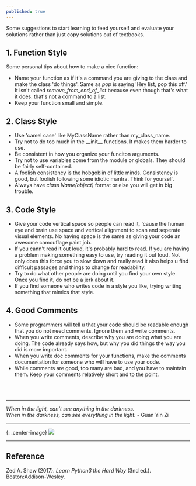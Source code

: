 ```yaml
---
published: true
---
```

Some suggestions to start learning to feed yourself and evaluate your solutions rather than just copy solutions out of textbooks. 

## 1. Function Style
Some personal tips about how to make a nice function:
- Name your function as if it's a command you are giving to the class and make the class 'do things'. Same as _pop_ is saying 'Hey list, pop this off.' It isn't called _remove\_from\_end\_of\_list_ because even though that's what it does. that's not a command to a list.  
- Keep your function small and simple.  

## 2. Class Style
- Use 'camel case' like MyClassName rather than my_class_name.  
- Try not to do too much in the \_\_init\_\_ functions. It makes them harder to use.  
- Be consistent in how you organize your funciton arguments.  
- Try not to use variables come from the module or globals. They should be fairly self-contained.  
- A foolish consistency is the hobgoblin of little minds. Consistency is good, but foolish following some idiotic mantra. Think for yourself.  
- Always have _class Name(object)_ format or else you will get in big trouble.  

## 3. Code Style
- Give your code vertical space so people can read it, 'cause the human eye and brain use space and vertical alignment to scan and seperate visual elements. No having space is the same as giving your code an awesome camouflage paint job.  
- If you cann't read it out loud, it's probably hard to read. If you are having a problem making something easy to use, try reading it out loud. Not only does this force you to slow down and really read it also helps u find difficult passages and things to change for readability.  
- Try to do what other people are doing until you find your own style. Once you find it, do not be a jerk about it.  
- If you find someone who writes code in a style you like, trying writing something that mimics that style.  

## 4. Good Comments
- Some programmers will tell u that your code should be readable enough that you do not need comments. Ignore them and write comments.  
- When you write comments, describe why you are doing what you are doing. The code already says how, but why you did things the way you did is more important.  
- When you write doc comments for your functions, make the comments documentation for someone who will have to use your code.  
- While comments are good, too many are bad, and you have to maintain them. Keep your comments relatively short and to the point.  

<br/><br/>

----
_When in the light, can’t see anything in the darkness._  
_When in the darkness, can see everything in the light._  \- Guan Yin Zi

----


{: .center-image}
![]({{site.baseurl}}/images/about-5.png)


----
## Reference
Zed A. Shaw (2017). _Learn Python3 the Hard Way_ (3nd ed.). Boston:Addison-Wesley.
